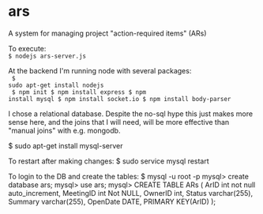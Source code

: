 # ars
A system for managing project "action-required items" (ARs)<br>

To execute:<br>
<code>$ nodejs ars-server.js</code>

At the backend I'm running node with several packages:<br>
<code>
   $ sudo apt-get install nodejs<br>
   $ npm init
   $ npm install express
   $ npm install mysql
   $ npm install socket.io
  $ npm install body-parser
</code>

I chose a relational database.  Despite the no-sql hype this just makes more sense here, and the joins that I will need, will be more effective than "manual joins" with e.g. mongodb.

$ sudo apt-get install mysql-server

To restart after making changes:
$ sudo service mysql restart

To login to the DB and create the tables:
$ mysql -u root -p
mysql> create database ars;
mysql> use ars;
mysql> CREATE TABLE ARs
(
ArID int not null auto_increment,
MeetingID int Not NULL,
OwnerID int,
Status varchar(255),
Summary varchar(255),
OpenDate DATE, 
PRIMARY KEY(ArID)
);
